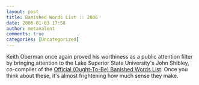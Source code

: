```yaml
---
layout: post
title: Banished Words List :: 2006
date: 2006-01-03 17:58
author: metavalent
comments: true
categories: [Uncategorized]
---
```

Keith Oberman once again proved his worthiness as a public attention filter by bringing attention to the Lake Superior State University's John Shibley, co-compiler of the <a href="http://www.lssu.edu/banished/current.php">Official (Ought-To-Be) Banished Words List</a>.  Once you think about these, it's almost frightening how much sense they make.
